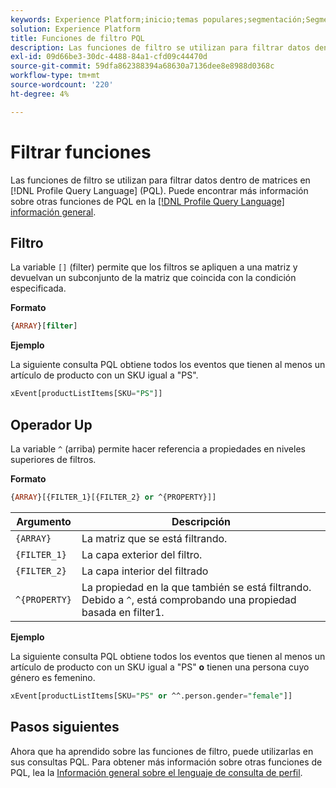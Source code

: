 ```yaml
---
keywords: Experience Platform;inicio;temas populares;segmentación;Segmentación;Servicio de segmentación;pql;PQL;Idioma de consulta de perfil;funciones de filtro;filtro;
solution: Experience Platform
title: Funciones de filtro PQL
description: Las funciones de filtro se utilizan para filtrar datos dentro de matrices en el lenguaje de consulta de perfil (PQL).
exl-id: 09d66be3-30dc-4488-84a1-cfd09c44470d
source-git-commit: 59dfa862388394a68630a7136dee8e8988d0368c
workflow-type: tm+mt
source-wordcount: '220'
ht-degree: 4%

---
```


# Filtrar funciones

Las funciones de filtro se utilizan para filtrar datos dentro de matrices en [!DNL Profile Query Language] (PQL). Puede encontrar más información sobre otras funciones de PQL en la [[!DNL Profile Query Language] información general](./overview.md).

## Filtro

La variable `[]` (filter) permite que los filtros se apliquen a una matriz y devuelvan un subconjunto de la matriz que coincida con la condición especificada.

**Formato**

```sql
{ARRAY}[filter]
```

**Ejemplo**

La siguiente consulta PQL obtiene todos los eventos que tienen al menos un artículo de producto con un SKU igual a &quot;PS&quot;.

```sql
xEvent[productListItems[SKU="PS"]]
```

## Operador Up

La variable `^` (arriba) permite hacer referencia a propiedades en niveles superiores de filtros.

**Formato**

```sql
{ARRAY}[{FILTER_1}[{FILTER_2} or ^{PROPERTY}]]
```

| Argumento | Descripción |
| -------- | ----------- |
| `{ARRAY}` | La matriz que se está filtrando. |
| `{FILTER_1}` | La capa exterior del filtro. |
| `{FILTER_2}` | La capa interior del filtrado |
| `^{PROPERTY}` | La propiedad en la que también se está filtrando. Debido a `^`, está comprobando una propiedad basada en filter1. |

**Ejemplo**

La siguiente consulta PQL obtiene todos los eventos que tienen al menos un artículo de producto con un SKU igual a &quot;PS&quot; **o** tienen una persona cuyo género es femenino.

```sql
xEvent[productListItems[SKU="PS" or ^^.person.gender="female"]]
```

## Pasos siguientes

Ahora que ha aprendido sobre las funciones de filtro, puede utilizarlas en sus consultas PQL. Para obtener más información sobre otras funciones de PQL, lea la [Información general sobre el lenguaje de consulta de perfil](./overview.md).
